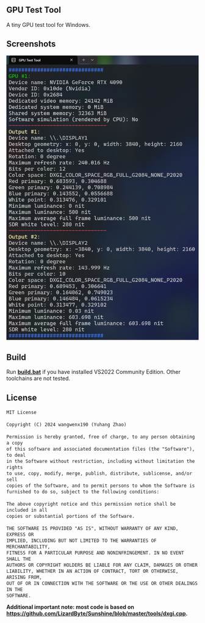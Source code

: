 ## GPU Test Tool
A tiny GPU test tool for Windows.

## Screenshots

![screenshot](./screenshot.png)

## Build

Run **[build.bat](./build.bat)** if you have installed VS2022 Community Edition. Other toolchains are not tested.

## License

```text
MIT License

Copyright (C) 2024 wangwenx190 (Yuhang Zhao)

Permission is hereby granted, free of charge, to any person obtaining a copy
of this software and associated documentation files (the "Software"), to deal
in the Software without restriction, including without limitation the rights
to use, copy, modify, merge, publish, distribute, sublicense, and/or sell
copies of the Software, and to permit persons to whom the Software is
furnished to do so, subject to the following conditions:

The above copyright notice and this permission notice shall be included in all
copies or substantial portions of the Software.

THE SOFTWARE IS PROVIDED "AS IS", WITHOUT WARRANTY OF ANY KIND, EXPRESS OR
IMPLIED, INCLUDING BUT NOT LIMITED TO THE WARRANTIES OF MERCHANTABILITY,
FITNESS FOR A PARTICULAR PURPOSE AND NONINFRINGEMENT. IN NO EVENT SHALL THE
AUTHORS OR COPYRIGHT HOLDERS BE LIABLE FOR ANY CLAIM, DAMAGES OR OTHER
LIABILITY, WHETHER IN AN ACTION OF CONTRACT, TORT OR OTHERWISE, ARISING FROM,
OUT OF OR IN CONNECTION WITH THE SOFTWARE OR THE USE OR OTHER DEALINGS IN THE
SOFTWARE.
```

**Additional important note: most code is based on <https://github.com/LizardByte/Sunshine/blob/master/tools/dxgi.cpp>.**